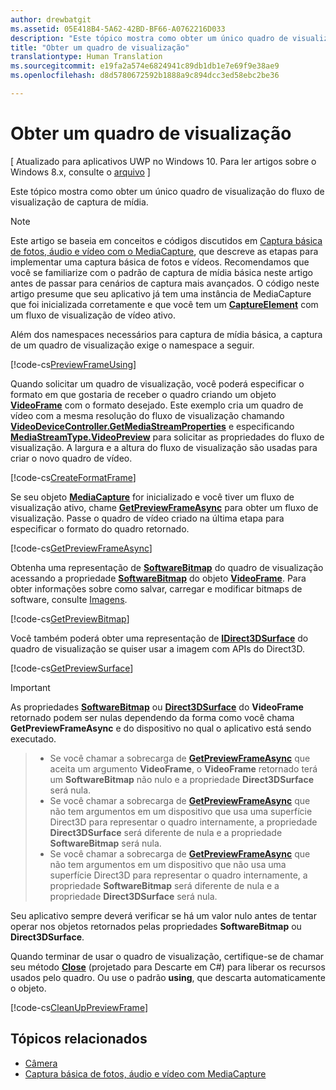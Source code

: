 ```yaml
---
author: drewbatgit
ms.assetid: 05E418B4-5A62-42BD-BF66-A0762216D033
description: "Este tópico mostra como obter um único quadro de visualização do fluxo de visualização de captura de mídia."
title: "Obter um quadro de visualização"
translationtype: Human Translation
ms.sourcegitcommit: e19fa2a574e6824941c89db1db1e7e69f9e38ae9
ms.openlocfilehash: d8d5780672592b1888a9c894dcc3ed58ebc2be36

---
```


# Obter um quadro de visualização

\[ Atualizado para aplicativos UWP no Windows 10. Para ler artigos sobre o Windows 8.x, consulte o [arquivo](http://go.microsoft.com/fwlink/p/?linkid=619132) \]

Este tópico mostra como obter um único quadro de visualização do fluxo de visualização de captura de mídia.

> [!NOTE] 
> Este artigo se baseia em conceitos e códigos discutidos em [Captura básica de fotos, áudio e vídeo com o MediaCapture](basic-photo-video-and-audio-capture-with-MediaCapture.md), que descreve as etapas para implementar uma captura básica de fotos e vídeos. Recomendamos que você se familiarize com o padrão de captura de mídia básica neste artigo antes de passar para cenários de captura mais avançados. O código neste artigo presume que seu aplicativo já tem uma instância de MediaCapture que foi inicializada corretamente e que você tem um [**CaptureElement**](https://msdn.microsoft.com/library/windows/apps/br209278) com um fluxo de visualização de vídeo ativo.

Além dos namespaces necessários para captura de mídia básica, a captura de um quadro de visualização exige o namespace a seguir.

[!code-cs[PreviewFrameUsing](./code/BasicMediaCaptureWin10/cs/MainPage.xaml.cs#SnippetPreviewFrameUsing)]

Quando solicitar um quadro de visualização, você poderá especificar o formato em que gostaria de receber o quadro criando um objeto [**VideoFrame**](https://msdn.microsoft.com/library/windows/apps/dn930917) com o formato desejado. Este exemplo cria um quadro de vídeo com a mesma resolução do fluxo de visualização chamando [**VideoDeviceController.GetMediaStreamProperties**](https://msdn.microsoft.com/library/windows/apps/br211995) e especificando [**MediaStreamType.VideoPreview**](https://msdn.microsoft.com/library/windows/apps/br226640) para solicitar as propriedades do fluxo de visualização. A largura e a altura do fluxo de visualização são usadas para criar o novo quadro de vídeo.

[!code-cs[CreateFormatFrame](./code/BasicMediaCaptureWin10/cs/MainPage.xaml.cs#SnippetCreateFormatFrame)]

Se seu objeto [**MediaCapture**](https://msdn.microsoft.com/library/windows/apps/br241124) for inicializado e você tiver um fluxo de visualização ativo, chame [**GetPreviewFrameAsync**](https://msdn.microsoft.com/library/windows/apps/dn926711) para obter um fluxo de visualização. Passe o quadro de vídeo criado na última etapa para especificar o formato do quadro retornado.

[!code-cs[GetPreviewFrameAsync](./code/BasicMediaCaptureWin10/cs/MainPage.xaml.cs#SnippetGetPreviewFrameAsync)]

Obtenha uma representação de [**SoftwareBitmap**](https://msdn.microsoft.com/library/windows/apps/dn887358) do quadro de visualização acessando a propriedade [**SoftwareBitmap**](https://msdn.microsoft.com/library/windows/apps/dn930926) do objeto [**VideoFrame**](https://msdn.microsoft.com/library/windows/apps/dn930917). Para obter informações sobre como salvar, carregar e modificar bitmaps de software, consulte [Imagens](imaging.md).

[!code-cs[GetPreviewBitmap](./code/BasicMediaCaptureWin10/cs/MainPage.xaml.cs#SnippetGetPreviewBitmap)]

Você também poderá obter uma representação de [**IDirect3DSurface**](https://msdn.microsoft.com/library/windows/apps/dn965505) do quadro de visualização se quiser usar a imagem com APIs do Direct3D.

[!code-cs[GetPreviewSurface](./code/BasicMediaCaptureWin10/cs/MainPage.xaml.cs#SnippetGetPreviewSurface)]

> [!IMPORTANT]
> As propriedades [**SoftwareBitmap**](https://msdn.microsoft.com/library/windows/apps/dn930926) ou [**Direct3DSurface**](https://msdn.microsoft.com/library/windows/apps/dn930920) do **VideoFrame** retornado podem ser nulas dependendo da forma como você chama **GetPreviewFrameAsync** e do dispositivo no qual o aplicativo está sendo executado.

> - Se você chamar a sobrecarga de [**GetPreviewFrameAsync**](https://msdn.microsoft.com/library/windows/apps/dn926713) que aceita um argumento **VideoFrame**, o **VideoFrame** retornado terá um **SoftwareBitmap** não nulo e a propriedade **Direct3DSurface** será nula.
> - Se você chamar a sobrecarga de [**GetPreviewFrameAsync**](https://msdn.microsoft.com/library/windows/apps/dn926712) que não tem argumentos em um dispositivo que usa uma superfície Direct3D para representar o quadro internamente, a propriedade **Direct3DSurface** será diferente de nula e a propriedade **SoftwareBitmap** será nula.
> - Se você chamar a sobrecarga de [**GetPreviewFrameAsync**](https://msdn.microsoft.com/library/windows/apps/dn926712) que não tem argumentos em um dispositivo que não usa uma superfície Direct3D para representar o quadro internamente, a propriedade **SoftwareBitmap** será diferente de nula e a propriedade **Direct3DSurface** será nula.

Seu aplicativo sempre deverá verificar se há um valor nulo antes de tentar operar nos objetos retornados pelas propriedades **SoftwareBitmap** ou **Direct3DSurface**.

Quando terminar de usar o quadro de visualização, certifique-se de chamar seu método [**Close**](https://msdn.microsoft.com/library/windows/apps/dn930918) (projetado para Descarte em C#) para liberar os recursos usados pelo quadro. Ou use o padrão **using**, que descarta automaticamente o objeto.

[!code-cs[CleanUpPreviewFrame](./code/BasicMediaCaptureWin10/cs/MainPage.xaml.cs#SnippetCleanUpPreviewFrame)]

## Tópicos relacionados

* [Câmera](camera.md)
* [Captura básica de fotos, áudio e vídeo com MediaCapture](basic-photo-video-and-audio-capture-with-MediaCapture.md)
 

 







<!--HONumber=Aug16_HO3-->


